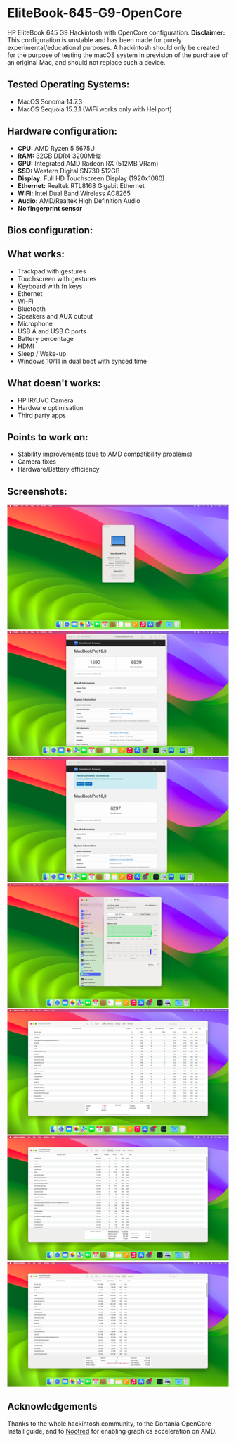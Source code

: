 # EliteBook-645-G9-OpenCore
HP EliteBook 645 G9 Hackintosh with OpenCore configuration.
**Disclaimer:** This configuration is unstable and has been made for purely experimental/educational purposes.
A hackintosh should only be created for the purpose of testing the macOS system in prevision of the purchase of an original Mac, and should not replace such a device.

## Tested Operating Systems:
- MacOS Sonoma 14.7.3
- MacOS Sequoia 15.3.1 (WiFi works only with Heliport)

## Hardware configuration:
- **CPU:** AMD Ryzen 5 5675U
- **RAM:** 32GB DDR4 3200MHz
- **GPU:** Integrated AMD Radeon RX (512MB VRam)
- **SSD:** Western Digital SN730 512GB
- **Display:** Full HD Touchscreen Display (1920x1080)
- **Ethernet:** Realtek RTL8168 Gigabit Ethernet
- **WiFi:** Intel Dual Band Wireless AC8265
- **Audio:** AMD/Realtek High Definition Audio
- **No fingerprint sensor**

## Bios configuration:

## What works:
- Trackpad with gestures
- Touchscreen with gestures
- Keyboard with fn keys
- Ethernet
- Wi-Fi
- Bluetooth
- Speakers and AUX output
- Microphone
- USB A and USB C ports
- Battery percentage
- HDMI
- Sleep / Wake-up
- Windows 10/11 in dual boot with synced time

## What doesn't works:
- HP IR/UVC Camera
- Hardware optimisation
- Third party apps

## Points to work on:
- Stability improvements (due to AMD compatibility problems)
- Camera fixes
- Hardware/Battery efficiency

## Screenshots:
![](./Screenshots/View.png)
![](./Screenshots/Geekbench_CPU.png)
![](./Screenshots/Geekbench_GPU.png)
![](./Screenshots/Battery.png)
![](./Screenshots/CPU_Usage.png)
![](./Screenshots/RAM_Usage.png)
![](./Screenshots/Disk_Usage.png)

## Acknowledgements
Thanks to the whole hackintosh community, to the Dortania OpenCore Install guide, and to [Nootred](https://chefkissinc.github.io/applehax/nootedred/) for enabling graphics acceleration on AMD.
